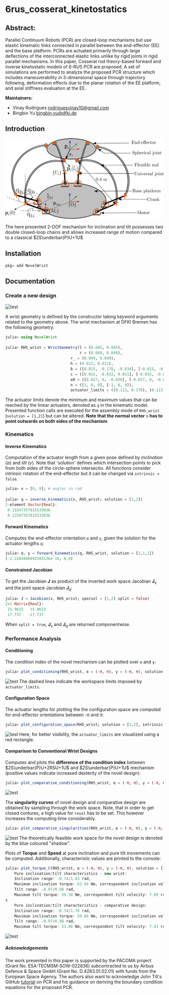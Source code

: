 # 6rus_cosserat_kinetostatics
## Abstract:
Parallel Continuum Robots (PCR) are closed-loop mechanisms but use
elastic kinematic links connected in parallel between the end-effector (EE) and
the base platform. PCRs are actuated primarily through large deflections of the
interconnected elastic links unlike by rigid joints in rigid parallel mechanisms.
In this paper, Cosserat rod theory-based forward and inverse kinetostatic models
of 6-RUS PCR are proposed. A set of simulations are performed to analyze the
proposed PCR structure which includes maneuverability in 3-dimensional space
through trajectory following, deformation effects due to the planar rotation of the
EE platform, and axial stiffness evaluation at the EE.

**Maintainers:**
- Vinay Rodrigues [rodriguesvinay10@gmail.com](mailto:rodriguesvinay10@gmail.com)
- Bingbin Yu [bingbin.yu@dfki.de](mailto:bingbin.yu@dfki.de)

## Introduction
![test](./Images/PCR_schematic.png?raw=true "CAD design of $`2S\underbar{P}U+2RSU+1U`$ mechanism")

The here presented 2-DOF mechanism for inclination and tilt possesses two double closed-loop chains and allows increased range of motion compared to a classical $`2S\underbar{P}U+1U`$

## Installation
```jl
pkg> add NovelWrist
```

## Documentation
### Create a new design 
![test](./assets/kinematic_model.png?raw=true "kinematic model")

A wrist geometry is defined by the constructor taking keyword arguments related to the geometry above. The wrist mechanism at DFKI Bremen has the following geometry:

```jl
julia> using NovelWrist

julia> RH5_wrist = WristGeometry(l = (0.045, 0.045), 
                    	         r = (0.049, 0.049), 
                          	 r_ = (0.049, 0.049),
                          	 h = (0.012, 0.012),
                        	 b = ([0.015, -0.178, -0.034], [-0.015, -0.178, -0.034]),
                          	 c = ([0.015, -0.032, 0.011], [-0.015, -0.032, 0.011]),
                          	 e0 = ([0.027, 0, -0.030], [-0.027, 0, -0.030]),
                          	 n = ([1, 0, 0], [-1, 0, 0]),
                          	 actuator_limits = ((0.113, 0.178), (0.113, 0.178))); 
```

The actuator limits denote the minimum and maximum values that can be reached by the linear actuators, denoted as `q` in the kinematic model. Presented function calls are executed for the assembly mode of `RH5_wrist` (`solution = [1,2]`) but can be altered. **Note that the normal vector** `n` **has to point outwards on both sides of the mechanism**.

### Kinematics
#### Inverse Kinematics 
Computation of the actuator length from a given pose defined by *inclination* ($`\alpha`$) and *tilt* ($`\gamma`$). Note that 'solution' defines which intersection points to pick from both sides of the circle-sphere intersectio. All functions consider *intrinsic* rotation of the end-effector but it can be changed via `intrinsic = false`.

```jl
julia> x = [0, 0]; # angles in rad  

julia> q = inverse_kinematics(x, RH5_wrist; solution = [1,2])
2-element Vector{Real}:
 0.13347357815533836
 0.13347357815533836
```

#### Forward Kinematics
Computes the end-effector orientation `α` and `γ`, given the solution for the actuator lengths `q`:

```jl
julia> α, γ = forward_kinematics(q, RH5_wrist, solution = [2,1,1]) 
(-2.2204460492503136e-16, 0.0)
```



#### Constrained Jacobian
To get the Jacobian $`\mathbf{J}`$ as product of the inverted work space Jacobian $`\mathbf{J}_x`$ and the joint space Jacobian $`\mathbf{J}_q`$:

```jl
julia> J = Jacobian(x, RH5_wrist; specsol = [1,2] split = false)
2×2 Matrix{Real}:
 15.9633   15.9633
 17.737   -17.737
```
When `split = true`, $`\mathbf{J}_x`$ and $`\mathbf{J}_q`$ are returned componentwise. 

### Performance Analysis
#### Conditioning
The condition index of the novel mechanism can be plotted over `α` and `γ`:

```jl
julia> plot_conditioning(RH5_wrist, α = (-π, π), γ = (-π, π), solution = [1,2], resol = 500) # increasing resol will give a higher resolution
```
![test](./assets/condition_index.png?raw=true "Conditioning")
The dashed lines indicate the workspace limits imposed by `actuator_limits`.

#### Configuration Space
The actuator lengths for plotting the the configuration space are computed for end-effector orientations between -π and π: 
```jl
julia> plot_configuration_space(RH5_wrist; solution = [1,2], intrinsic = true, resol = 100)
```
![test](./assets/c_space.png?raw=true "Configuration space")
Here, for better visibility, the `actuator_limits` are visualized using a red rectangle. 

#### Comparison to Conventional Wrist Designs

Computes and plots the **difference of the condition index** between $`2S\underbar{P}U+2RSU+1U`$ and $`2S\underbar{P}U+1U`$ mechanism (positive values indicate increased dexterity of the novel design): 

```jl
julia> plot_comparative_conditioning(RH5_wrist, α = (-π, π), γ = (-π, π), solution = [1,2], resol = 400)
```
![test](./assets/conditioning_comparison.png?raw=true "Comparison of conditioning")


The **singularity curves** of novel design and comparative design are obtained by sampling through the work space. Note, that in order to get closed contures, a high value for `resol` has to be set. This however increases the computing time considerably.        

```jl
julia> plot_comparative_singularities(RH5_wrist, α = (-π, π), γ = (-π, π), solution = [1,2], intrinsic = true, resol = 5000)
```
![test](./assets/singularities_C.png?raw=true "Comparison of singularity curves")
The theoretically feasible work space for the novel design is denoted by the blue coloured "shadow".

Plots of **Torque** and **Speed** at pure inclination and pure tilt movements can be computed. Additionally, characteristic values are printed to the console:

```jl
julia> plot_torque_C(RH5_wrist, α = (-π, π), γ = (-π, π), solution = [1,2], resol=600)
    Pure inclination/tilt characteristics - new wrist:
    Inclination range: -0.74/1.83 rad, 
    Maximum inclination torque: 62.94 Nm, correspondent inclination velocity: 6.36 rad/s, 
    Tilt range: -0.97/0.98 rad, 
    Maximum tilt torque: 56.38 Nm, correspondent tilt velocity: 7.09 rad/s
s
    Pure inclination/tilt characteristics - comparative design:
    Inclination range: -0.74/1.76 rad, 
    Maximum inclination torque: 59.86 Nm, correspondent inclination velocity: 6.68 rad/s, 
    Tilt range: -0.97/0.98 rad, 
    Maximum tilt torque: 53.86 Nm, correspondent tilt velocity: 7.43 rad/s
```
![test](./assets/torque_and_speed.png?raw=true "Comparison of torque and speed at pure inclination/ tilt")

##### Acknowledgements
The work presented in this paper is supported by the PACOMA project (Grant No. ESA-TECMSM-SOW-022836) subcontracted to us by Airbus Defence \& Space GmbH (Grant No. D.4283.01.02.01) with funds from the European Space Agency. The authors also want to acknowledge John Till's GitHub [tutorial](https://github.com/JohnDTill/ContinuumRobotExamples) on PCR and his guidance on deriving the boundary condition equations for the proposed PCR.
